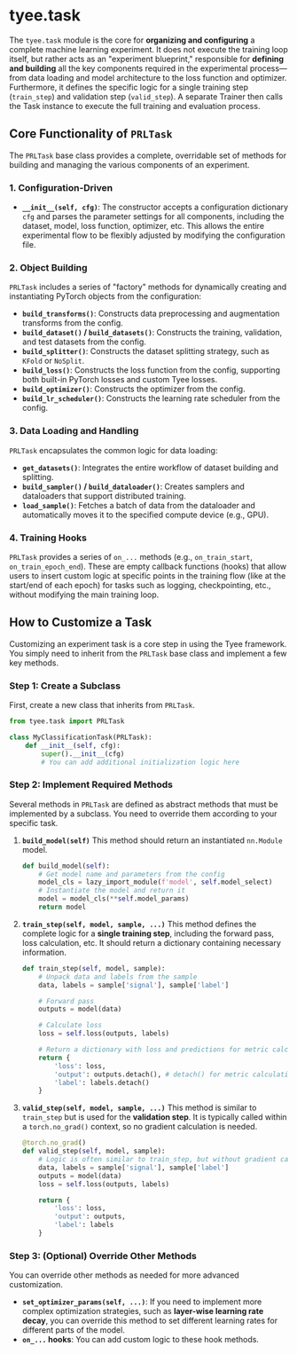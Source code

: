 # tyee.task

The `tyee.task` module is the core for **organizing and configuring** a complete machine learning experiment. It does not execute the training loop itself, but rather acts as an "experiment blueprint," responsible for **defining and building** all the key components required in the experimental process—from data loading and model architecture to the loss function and optimizer. Furthermore, it defines the specific logic for a single training step (`train_step`) and validation step (`valid_step`). A separate Trainer then calls the Task instance to execute the full training and evaluation process.

## Core Functionality of `PRLTask`

The `PRLTask` base class provides a complete, overridable set of methods for building and managing the various components of an experiment.

### 1. Configuration-Driven

- **`__init__(self, cfg)`**: The constructor accepts a configuration dictionary `cfg` and parses the parameter settings for all components, including the dataset, model, loss function, optimizer, etc. This allows the entire experimental flow to be flexibly adjusted by modifying the configuration file.

### 2. Object Building

`PRLTask` includes a series of "factory" methods for dynamically creating and instantiating PyTorch objects from the configuration:

- **`build_transforms()`**: Constructs data preprocessing and augmentation transforms from the config.
- **`build_dataset()` / `build_datasets()`**: Constructs the training, validation, and test datasets from the config.
- **`build_splitter()`**: Constructs the dataset splitting strategy, such as `KFold` or `NoSplit`.
- **`build_loss()`**: Constructs the loss function from the config, supporting both built-in PyTorch losses and custom Tyee losses.
- **`build_optimizer()`**: Constructs the optimizer from the config.
- **`build_lr_scheduler()`**: Constructs the learning rate scheduler from the config.

### 3. Data Loading and Handling

`PRLTask` encapsulates the common logic for data loading:

- **`get_datasets()`**: Integrates the entire workflow of dataset building and splitting.
- **`build_sampler()` / `build_dataloader()`**: Creates samplers and dataloaders that support distributed training.
- **`load_sample()`**: Fetches a batch of data from the dataloader and automatically moves it to the specified compute device (e.g., GPU).

### 4. Training Hooks

`PRLTask` provides a series of `on_...` methods (e.g., `on_train_start`, `on_train_epoch_end`). These are empty callback functions (hooks) that allow users to insert custom logic at specific points in the training flow (like at the start/end of each epoch) for tasks such as logging, checkpointing, etc., without modifying the main training loop.

## How to Customize a Task

Customizing an experiment task is a core step in using the Tyee framework. You simply need to inherit from the `PRLTask` base class and implement a few key methods.

### Step 1: Create a Subclass

First, create a new class that inherits from `PRLTask`.

```python
from tyee.task import PRLTask

class MyClassificationTask(PRLTask):
    def __init__(self, cfg):
        super().__init__(cfg)
        # You can add additional initialization logic here
```

### Step 2: Implement Required Methods

Several methods in `PRLTask` are defined as abstract methods that must be implemented by a subclass. You need to override them according to your specific task.

1. **`build_model(self)`** This method should return an instantiated `nn.Module` model.

   ```python
   def build_model(self):
       # Get model name and parameters from the config
       model_cls = lazy_import_module(f'model', self.model_select)
       # Instantiate the model and return it
       model = model_cls(**self.model_params)
       return model
   ```

2. **`train_step(self, model, sample, ...)`** This method defines the complete logic for a **single training step**, including the forward pass, loss calculation, etc. It should return a dictionary containing necessary information.

   ```python
   def train_step(self, model, sample):
       # Unpack data and labels from the sample
       data, labels = sample['signal'], sample['label']
   
       # Forward pass
       outputs = model(data)
   
       # Calculate loss
       loss = self.loss(outputs, labels)
   
       # Return a dictionary with loss and predictions for metric calculation
       return {
           'loss': loss,
           'output': outputs.detach(), # detach() for metric calculation to avoid holding gradients
           'label': labels.detach()
       }
   ```

3. **`valid_step(self, model, sample, ...)`** This method is similar to `train_step` but is used for the **validation step**. It is typically called within a `torch.no_grad()` context, so no gradient calculation is needed.

   ```python
   @torch.no_grad()
   def valid_step(self, model, sample):
       # Logic is often similar to train_step, but without gradient calculation
       data, labels = sample['signal'], sample['label']
       outputs = model(data)
       loss = self.loss(outputs, labels)
   
       return {
           'loss': loss,
           'output': outputs,
           'label': labels
       }
   ```

### Step 3: (Optional) Override Other Methods

You can override other methods as needed for more advanced customization.

- **`set_optimizer_params(self, ...)`**: If you need to implement more complex optimization strategies, such as **layer-wise learning rate decay**, you can override this method to set different learning rates for different parts of the model.
- **`on_...` hooks**: You can add custom logic to these hook methods.